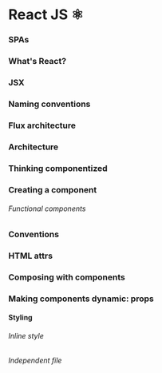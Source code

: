 # React JS ⚛

### SPAs



### What's React?



### JSX



### Naming conventions



### Flux architecture



### Architecture



### Thinking componentized 



### Creating a component

###### Functional components



### Conventions



### HTML attrs







### Composing with components



### Making components dynamic: props



#### Styling

###### Inline style



###### Independent file